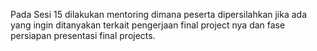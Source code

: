 Pada Sesi 15 dilakukan mentoring dimana peserta dipersilahkan jika ada yang ingin ditanyakan terkait pengerjaan final project nya dan fase persiapan presentasi final projects.